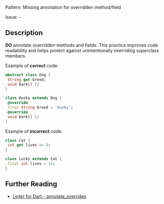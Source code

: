 Pattern: Missing annotation for overridden method/field

Issue: -

## Description

**DO** annotate overridden methods and fields. This practice improves code readability and helps protect against unintentionally overriding superclass members.

Example of **correct** code:
```dart
abstract class Dog {
 String get breed;
 void bark() {}
}

class Husky extends Dog {
 @override
 final String breed = 'Husky';
 @override
 void bark() {}
}
```

Example of **incorrect** code:
```dart
class Cat {
 int get lives => 9;
}

class Lucky extends Cat {
 final int lives = 14;
}
```

## Further Reading

* [Linter for Dart - annotate_overrides](https://dart-lang.github.io/linter/lints/annotate_overrides.html)